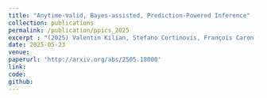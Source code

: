 ```yaml
---
title: "Anytime-valid, Bayes-assisted, Prediction-Powered Inference"
collection: publications
permalink: /publication/ppics_2025
excerpt : "(2025) Valentin Kilian, Stefano Cortinovis, François Caron (Accepted to NeurIPS 2025) "
date: 2025-05-23
venue: 
paperurl: 'http://arxiv.org/abs/2505.18000'
link:  
code:
github:
---
```


